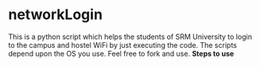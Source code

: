 # networkLogin
This is a python script which helps the students of SRM University to login to the campus and hostel WiFi by just executing the code.
The scripts depend upon the OS you use.
Feel free to fork and use.
<b>Steps to use</b>
